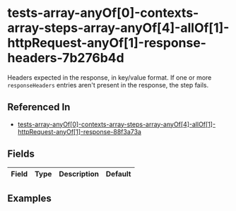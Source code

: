 
# tests-array-anyOf[0]-contexts-array-steps-array-anyOf[4]-allOf[1]-httpRequest-anyOf[1]-response-headers-7b276b4d

Headers expected in the response, in key/value format. If one or more `responseHeaders` entries aren't present in the response, the step fails.

## Referenced In

- [tests-array-anyOf[0]-contexts-array-steps-array-anyOf[4]-allOf[1]-httpRequest-anyOf[1]-response-88f3a73a](/docs/references/schemas/tests-array-anyof-0--contexts-array-steps-array-anyof-4--allof-1--httprequest-anyof-1--response-88f3a73a)

## Fields

Field | Type | Description | Default
:-- | :-- | :-- | :--

## Examples
